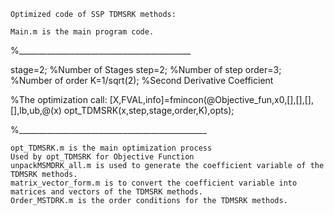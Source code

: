     Optimized code of SSP TDMSRK methods:

    Main.m is the main program code.
%___________________________________________

stage=2;          %Number of Stages
step=2;            %Number of step
order=3;           %Number of order
K=1/sqrt(2);   %Second Derivative Coefficient 

%The optimization call:
[X,FVAL,info]=fmincon(@Objective_fun,x0,[],[],[],[],lb,ub,@(x) opt_TDMSRK(x,step,stage,order,K),opts);

%_______________________________________________

    opt_TDMSRK.m is the main optimization process
    Used by opt_TDMSRK for Objective Function
    unpackMSMDRK_all.m is used to generate the coefficient variable of the TDMSRK methods.
    matrix_vector_form.m is to convert the coefficient variable into matrices and vectors of the TDMSRK methods.
    Order_MSTDRK.m is the order conditions for the TDMSRK methods.
    
    


